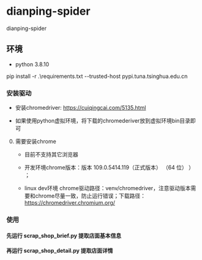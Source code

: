 # dianping-spider

dianping-spider

## 环境

- python 3.8.10

pip install -r .\requirements.txt --trusted-host pypi.tuna.tsinghua.edu.cn

### 安装驱动

- 安装chromedriver: https://cuiqingcai.com/5135.html

- 如果使用python虚拟环境，将下载的chromederiver放到虚拟环境bin目录即可


0. 需要安装chrome
    
    - 目前不支持其它浏览器

    - 开发环境chrome版本：版本 109.0.5414.119（正式版本） （64 位）
） ；

    - linux dev环境 chrome驱动路径：venv/chromedriver，注意驱动版本需要和chrome尽量一致，防止运行错误；下载路径：https://chromedriver.chromium.org/


### 使用

#### 先运行 scrap_shop_brief.py 提取店面基本信息

#### 再运行 scrap_shop_detail.py 提取店面详情